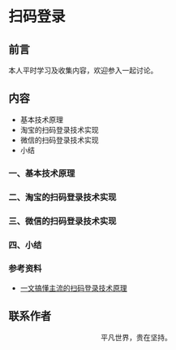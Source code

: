 # 扫码登录

## 前言

本人平时学习及收集内容，欢迎参入一起讨论。

## 内容

- 基本技术原理
- 淘宝的扫码登录技术实现
- 微信的扫码登录技术实现
- 小结

### 一、基本技术原理

### 二、淘宝的扫码登录技术实现

### 三、微信的扫码登录技术实现

### 四、小结

### 参考资料

- [一文搞懂主流的扫码登录技术原理](https://my.oschina.net/u/4231722/blog/3154805)

## 联系作者

<div align="center">
    <p>
        平凡世界，贵在坚持。
    </p>
    <img :src="$withBase('/about/contact.png')" />
</div>